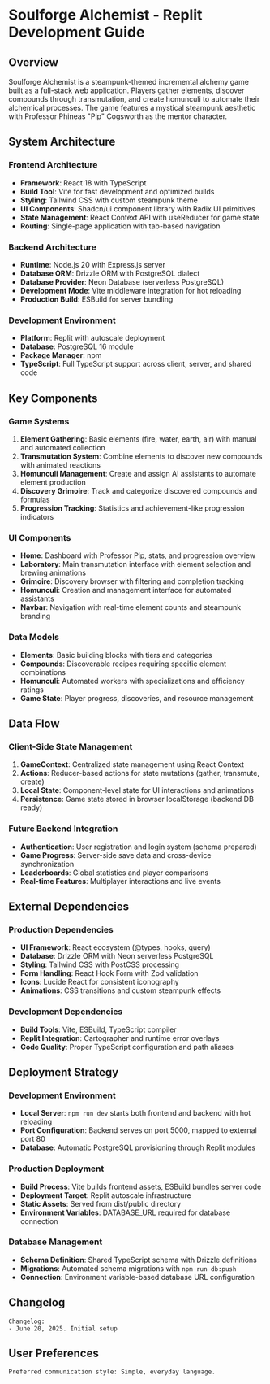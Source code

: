 # Soulforge Alchemist - Replit Development Guide

## Overview

Soulforge Alchemist is a steampunk-themed incremental alchemy game built as a full-stack web application. Players gather elements, discover compounds through transmutation, and create homunculi to automate their alchemical processes. The game features a mystical steampunk aesthetic with Professor Phineas "Pip" Cogsworth as the mentor character.

## System Architecture

### Frontend Architecture
- **Framework**: React 18 with TypeScript
- **Build Tool**: Vite for fast development and optimized builds
- **Styling**: Tailwind CSS with custom steampunk theme
- **UI Components**: Shadcn/ui component library with Radix UI primitives
- **State Management**: React Context API with useReducer for game state
- **Routing**: Single-page application with tab-based navigation

### Backend Architecture
- **Runtime**: Node.js 20 with Express.js server
- **Database ORM**: Drizzle ORM with PostgreSQL dialect
- **Database Provider**: Neon Database (serverless PostgreSQL)
- **Development Mode**: Vite middleware integration for hot reloading
- **Production Build**: ESBuild for server bundling

### Development Environment
- **Platform**: Replit with autoscale deployment
- **Database**: PostgreSQL 16 module
- **Package Manager**: npm
- **TypeScript**: Full TypeScript support across client, server, and shared code

## Key Components

### Game Systems
1. **Element Gathering**: Basic elements (fire, water, earth, air) with manual and automated collection
2. **Transmutation System**: Combine elements to discover new compounds with animated reactions
3. **Homunculi Management**: Create and assign AI assistants to automate element production
4. **Discovery Grimoire**: Track and categorize discovered compounds and formulas
5. **Progression Tracking**: Statistics and achievement-like progression indicators

### UI Components
- **Home**: Dashboard with Professor Pip, stats, and progression overview
- **Laboratory**: Main transmutation interface with element selection and brewing animations
- **Grimoire**: Discovery browser with filtering and completion tracking
- **Homunculi**: Creation and management interface for automated assistants
- **Navbar**: Navigation with real-time element counts and steampunk branding

### Data Models
- **Elements**: Basic building blocks with tiers and categories
- **Compounds**: Discoverable recipes requiring specific element combinations
- **Homunculi**: Automated workers with specializations and efficiency ratings
- **Game State**: Player progress, discoveries, and resource management

## Data Flow

### Client-Side State Management
1. **GameContext**: Centralized state management using React Context
2. **Actions**: Reducer-based actions for state mutations (gather, transmute, create)
3. **Local State**: Component-level state for UI interactions and animations
4. **Persistence**: Game state stored in browser localStorage (backend DB ready)

### Future Backend Integration
- **Authentication**: User registration and login system (schema prepared)
- **Game Progress**: Server-side save data and cross-device synchronization
- **Leaderboards**: Global statistics and player comparisons
- **Real-time Features**: Multiplayer interactions and live events

## External Dependencies

### Production Dependencies
- **UI Framework**: React ecosystem (@types, hooks, query)
- **Database**: Drizzle ORM with Neon serverless PostgreSQL
- **Styling**: Tailwind CSS with PostCSS processing
- **Form Handling**: React Hook Form with Zod validation
- **Icons**: Lucide React for consistent iconography
- **Animations**: CSS transitions and custom steampunk effects

### Development Dependencies
- **Build Tools**: Vite, ESBuild, TypeScript compiler
- **Replit Integration**: Cartographer and runtime error overlays
- **Code Quality**: Proper TypeScript configuration and path aliases

## Deployment Strategy

### Development Environment
- **Local Server**: `npm run dev` starts both frontend and backend with hot reloading
- **Port Configuration**: Backend serves on port 5000, mapped to external port 80
- **Database**: Automatic PostgreSQL provisioning through Replit modules

### Production Deployment
- **Build Process**: Vite builds frontend assets, ESBuild bundles server code
- **Deployment Target**: Replit autoscale infrastructure
- **Static Assets**: Served from dist/public directory
- **Environment Variables**: DATABASE_URL required for database connection

### Database Management
- **Schema Definition**: Shared TypeScript schema with Drizzle definitions
- **Migrations**: Automated schema migrations with `npm run db:push`
- **Connection**: Environment variable-based database URL configuration

## Changelog

```
Changelog:
- June 20, 2025. Initial setup
```

## User Preferences

```
Preferred communication style: Simple, everyday language.
```